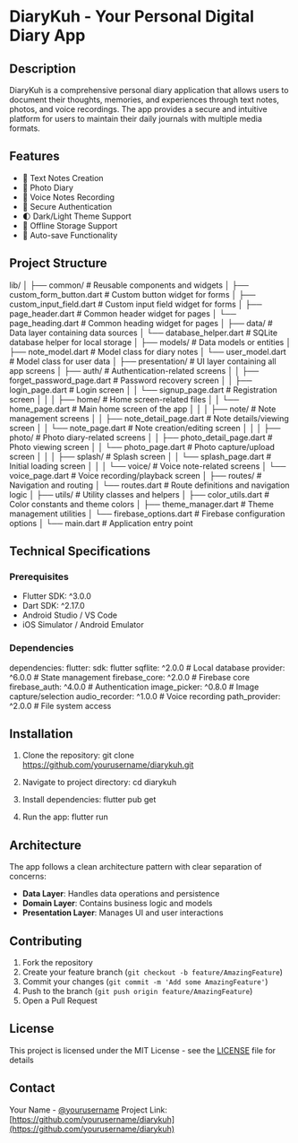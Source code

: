 # DiaryKuh - Your Personal Digital Diary App

## Description

DiaryKuh is a comprehensive personal diary application that allows users to document their thoughts, memories, and experiences through text notes, photos, and voice recordings. The app provides a secure and intuitive platform for users to maintain their daily journals with multiple media formats.

## Features

- 📝 Text Notes Creation
- 📸 Photo Diary
- 🎤 Voice Notes Recording
- 🔐 Secure Authentication
- 🌓 Dark/Light Theme Support
- 💾 Offline Storage Support
- 🔄 Auto-save Functionality

## Project Structure

lib/
│
├── common/ # Reusable components and widgets
│ ├── custom_form_button.dart # Custom button widget for forms
│ ├── custom_input_field.dart # Custom input field widget for forms
│ ├── page_header.dart # Common header widget for pages
│ └── page_heading.dart # Common heading widget for pages
│
├── data/ # Data layer containing data sources
│ └── database_helper.dart # SQLite database helper for local storage
│
├── models/ # Data models or entities
│ ├── note_model.dart # Model class for diary notes
│ └── user_model.dart # Model class for user data
│
├── presentation/ # UI layer containing all app screens
│ ├── auth/ # Authentication-related screens
│ │ ├── forget_password_page.dart # Password recovery screen
│ │ ├── login_page.dart # Login screen
│ │ └── signup_page.dart # Registration screen
│ │
│ ├── home/ # Home screen-related files
│ │ └── home_page.dart # Main home screen of the app
│ │
│ ├── note/ # Note management screens
│ │ ├── note_detail_page.dart # Note details/viewing screen
│ │ └── note_page.dart # Note creation/editing screen
│ │
│ ├── photo/ # Photo diary-related screens
│ │ ├── photo_detail_page.dart # Photo viewing screen
│ │ └── photo_page.dart # Photo capture/upload screen
│ │
│ ├── splash/ # Splash screen
│ │ └── splash_page.dart # Initial loading screen
│ │
│ └── voice/ # Voice note-related screens
│ └── voice_page.dart # Voice recording/playback screen
│
├── routes/ # Navigation and routing
│ └── routes.dart # Route definitions and navigation logic
│
├── utils/ # Utility classes and helpers
│ ├── color_utils.dart # Color constants and theme colors
│ ├── theme_manager.dart # Theme management utilities
│ └── firebase_options.dart # Firebase configuration options
│
└── main.dart # Application entry point

## Technical Specifications

### Prerequisites

- Flutter SDK: ^3.0.0
- Dart SDK: ^2.17.0
- Android Studio / VS Code
- iOS Simulator / Android Emulator

### Dependencies

dependencies:
flutter:
sdk: flutter
sqflite: ^2.0.0 # Local database
provider: ^6.0.0 # State management
firebase_core: ^2.0.0 # Firebase core
firebase_auth: ^4.0.0 # Authentication
image_picker: ^0.8.0 # Image capture/selection
audio_recorder: ^1.0.0 # Voice recording
path_provider: ^2.0.0 # File system access

## Installation

1. Clone the repository:
   git clone https://github.com/yourusername/diarykuh.git

2. Navigate to project directory:
   cd diarykuh

3. Install dependencies:
   flutter pub get

4. Run the app:
   flutter run

## Architecture

The app follows a clean architecture pattern with clear separation of concerns:

- **Data Layer**: Handles data operations and persistence
- **Domain Layer**: Contains business logic and models
- **Presentation Layer**: Manages UI and user interactions

## Contributing

1. Fork the repository
2. Create your feature branch (`git checkout -b feature/AmazingFeature`)
3. Commit your changes (`git commit -m 'Add some AmazingFeature'`)
4. Push to the branch (`git push origin feature/AmazingFeature`)
5. Open a Pull Request

## License

This project is licensed under the MIT License - see the [LICENSE](LICENSE) file for details

## Contact

Your Name - [@yourusername](https://twitter.com/yourusername)
Project Link: [https://github.com/yourusername/diarykuh](https://github.com/yourusername/diarykuh)
